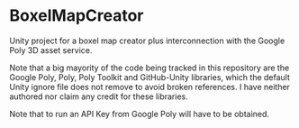 # BoxelMapCreator
Unity project for a boxel map creator plus interconnection with the Google Poly 3D asset service.


Note that a big mayority of the code being tracked in this repository are the Google Poly, Poly, Poly Toolkit and GitHub-Unity libraries, which the default Unity ignore file does not remove to avoid broken references. I have neither authored nor claim any credit for these libraries.

Note that to run an API Key from Google Poly will have to be obtained.

